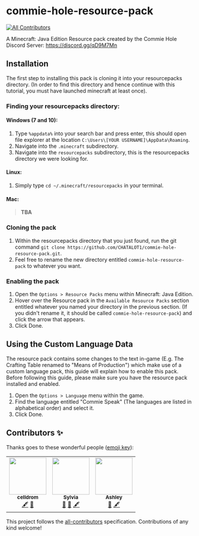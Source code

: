 # commie-hole-resource-pack
<!-- ALL-CONTRIBUTORS-BADGE:START - Do not remove or modify this section -->
[![All Contributors](https://img.shields.io/badge/all_contributors-3-orange.svg?style=flat-square)](#contributors-)
<!-- ALL-CONTRIBUTORS-BADGE:END -->

A Minecraft: Java Edition Resource pack created by the Commie Hole Discord Server: https://discord.gg/qD9M7Mn

## Installation

The first step to installing this pack is cloning it into your resourcepacks directory. (In order to find this directory and hence continue with this tutorial, you must have launched minecraft at least once).

### Finding your resourcepacks directory:

#### Windows (7 and 10):
1. Type `%appdata%` into your search bar and press enter, this should open file explorer at the location `C:\Users\[YOUR USERNAME]\AppData\Roaming`.
2. Navigate into the `.minecraft` subdirectory.
3. Navigate into the `resourcepacks` subdirectory, this is the resourcepacks directory we were looking for.

#### Linux:

1. Simply type `cd ~/.minecraft/resourcepacks` in your terminal.

#### Mac:
> **TBA**

### Cloning the pack

1. Within the resourcepacks directory that you just found, run the git command `git clone https://github.com/CHATALOT1/commie-hole-resource-pack.git`.
2. Feel free to rename the new directory entitled `commie-hole-resource-pack` to whatever you want.

### Enabling the pack

1. Open the `Options > Resource Packs` menu within Minecraft: Java Edition.
2. Hover over the Resource pack in the `Available Resource Packs` section entitled whatever you named your directory in the previous section. (If you didn't rename it, it should be called `commie-hole-resource-pack`) and click the arrow that appears.
3. Click Done.

## Using the Custom Language Data

The resource pack contains some changes to the text in-game (E.g. The Crafting Table renamed to "Means of Production") which make use of a custom language pack, this guide will explain how to enable this pack. Before following this guide, please make sure you have the resource pack installed and enabled.

1. Open the `Options > Language` menu within the game.
2. Find the language entitled "Commie Speak" (The languages are listed in alphabetical order) and select it.
3. Click Done.

## Contributors ✨

Thanks goes to these wonderful people ([emoji key](https://allcontributors.org/docs/en/emoji-key)):

<!-- ALL-CONTRIBUTORS-LIST:START - Do not remove or modify this section -->
<!-- prettier-ignore-start -->
<!-- markdownlint-disable -->
<table>
  <tr>
    <td align="center"><a href="https://github.com/celldrom"><img src="https://avatars0.githubusercontent.com/u/61444637?v=4" width="100px;" alt=""/><br /><sub><b>celldrom</b></sub></a><br /><a href="#content-celldrom" title="Content">🖋</a> <a href="#design-celldrom" title="Design">🎨</a></td>
    <td align="center"><a href="https://github.com/CHATALOT1"><img src="https://avatars3.githubusercontent.com/u/41011078?v=4" width="100px;" alt=""/><br /><sub><b>Sylvia</b></sub></a><br /><a href="#maintenance-CHATALOT1" title="Maintenance">🚧</a> <a href="#projectManagement-CHATALOT1" title="Project Management">📆</a> <a href="#content-CHATALOT1" title="Content">🖋</a></td>
    <td align="center"><a href="https://github.com/lunaark"><img src="https://avatars1.githubusercontent.com/u/40075495?v=4" width="100px;" alt=""/><br /><sub><b>Ashley</b></sub></a><br /><a href="#design-lunaark" title="Design">🎨</a> <a href="#content-lunaark" title="Content">🖋</a></td>
  </tr>
</table>

<!-- markdownlint-enable -->
<!-- prettier-ignore-end -->
<!-- ALL-CONTRIBUTORS-LIST:END -->

This project follows the [all-contributors](https://github.com/all-contributors/all-contributors) specification. Contributions of any kind welcome!